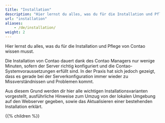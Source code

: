 ```yaml
---
title: "Installation"
description: "Hier lernst du alles, was du für die Installation und Pflege von Contao wissen musst."
url: "installation"
aliases:
    - /de/installation/
weight: 2
---
```


Hier lernst du alles, was du für die Installation und Pflege von Contao wissen musst.

Die Installation von Contao dauert dank des Contao Managers nur wenige Minuten, sofern der Server richtig konfiguriert 
und die Contao-Systemvoraussetzungen erfüllt sind. In der Praxis hat sich jedoch gezeigt, dass es gerade bei der 
Serverkonfiguration immer wieder zu Missverständnissen und Problemen kommt.

Aus diesem Grund werden dir hier alle wichtigen Installationsvarianten vorgestellt, ausführliche Hinweise zum Umzug von 
der lokalen Umgebung auf den Webserver gegeben, sowie das Aktualisieren einer bestehenden Installation erklärt.

{{% children %}}
